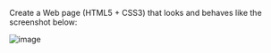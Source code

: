 Create a Web page (HTML5 + CSS3) that looks and behaves like the screenshot below:

![image](https://github.com/nsinorov/SoftUniMainPath/assets/45227327/83f36bb9-58ed-4365-98f5-99e3c53255d7)
